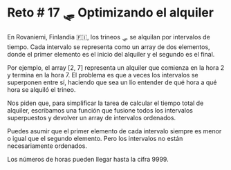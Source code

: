 # Reto # 17 🛷 Optimizando el alquiler

En Rovaniemi, Finlandia 🇫🇮, los trineos 🛷 se alquilan por intervalos de tiempo. Cada intervalo se representa como un array de dos elementos, donde el primer elemento es el inicio del alquiler y el segundo es el final.

Por ejemplo, el array [2, 7] representa un alquiler que comienza en la hora 2 y termina en la hora 7. El problema es que a veces los intervalos se superponen entre sí, haciendo que sea un lío entender de qué hora a qué hora se alquiló el trineo.

Nos piden que, para simplificar la tarea de calcular el tiempo total de alquiler, escribamos una función que fusione todos los intervalos superpuestos y devolver un array de intervalos ordenados.

Puedes asumir que el primer elemento de cada intervalo siempre es menor o igual que el segundo elemento. Pero los intervalos no están necesariamente ordenados.

Los números de horas pueden llegar hasta la cifra 9999.
